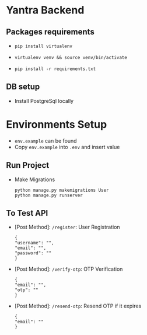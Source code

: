 # Yantra Backend

## Packages requirements
- `pip install virtualenv`
- `virtualenv venv && source venv/bin/activate`

- `pip install -r requirements.txt`


## DB setup
- Install PostgreSql locally

# Environments Setup
- `env.example` can be found
- Copy `env.example` into `.env` and insert value



## Run Project
- Make Migrations
    ```
    python manage.py makemigrations User 
    python manage.py runserver
    ```


## To Test API
- [Post Method]: `/register`: User Registration
    ```
    {
    "username": "",
    "email": "",
    "password": ""
    }
    ```

- [Post Method]: `/verify-otp`: OTP Verification
    ```
    {
    "email": "",
    "otp": ""
    }
    ```
- [Post Method]: `/resend-otp`: Resend OTP if it expires
    ```
    {
    "email": ""
    }
    ```